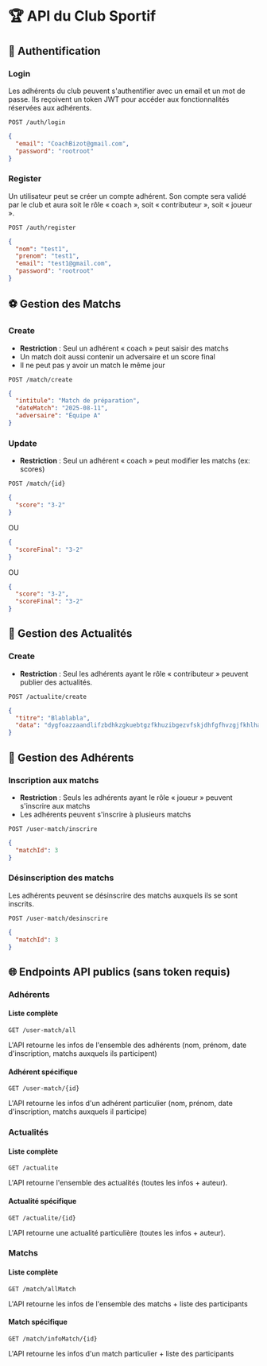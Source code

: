 # 🏆 API du Club Sportif

## 🔐 Authentification

### Login
Les adhérents du club peuvent s'authentifier avec un email et un mot de passe. Ils reçoivent un token JWT pour accéder aux fonctionnalités réservées aux adhérents.
```
POST /auth/login
```
```json
{
  "email": "CoachBizot@gmail.com",
  "password": "rootroot"
}
```

### Register
Un utilisateur peut se créer un compte adhérent. Son compte sera validé par le club et aura soit le rôle « coach », soit « contributeur », soit « joueur ».
```
POST /auth/register
```
```json
{
  "nom": "test1",
  "prenom": "test1",
  "email": "test1@gmail.com",
  "password": "rootroot"
}
```

## ⚽ Gestion des Matchs

### Create
- **Restriction** : Seul un adhérent « coach » peut saisir des matchs
- Un match doit aussi contenir un adversaire et un score final
- Il ne peut pas y avoir un match le même jour
```
POST /match/create
```
```json
{
  "intitule": "Match de préparation",
  "dateMatch": "2025-08-11",
  "adversaire": "Équipe A"
}
```

### Update
- **Restriction** : Seul un adhérent « coach » peut modifier les matchs (ex: scores)
```
POST /match/{id}
```
```json
{
  "score": "3-2"
}
```
OU
```json
{
  "scoreFinal": "3-2"
}
```
OU
```json
{
  "score": "3-2",
  "scoreFinal": "3-2"
}
```

## 📰 Gestion des Actualités

### Create
- **Restriction** : Seul les adhérents ayant le rôle « contributeur » peuvent publier des actualités.
```
POST /actualite/create
```
```json
{
  "titre": "Blablabla",
  "data": "dygfoazzaandlifzbdhkzgkuebtgzfkhuzibgezvfskjdhfgfhvzgjfkhlhahvhdbbsn,jfhzvk"
}
```

## 👥 Gestion des Adhérents

### Inscription aux matchs
- **Restriction** : Seuls les adhérents ayant le rôle « joueur » peuvent s'inscrire aux matchs
- Les adhérents peuvent s'inscrire à plusieurs matchs
```
POST /user-match/inscrire
```
```json
{
  "matchId": 3
}
```

### Désinscription des matchs
Les adhérents peuvent se désinscrire des matchs auxquels ils se sont inscrits.
```
POST /user-match/desinscrire
```
```json
{
  "matchId": 3
}
```

## 🌐 Endpoints API publics (sans token requis)

### Adhérents

#### Liste complète
```
GET /user-match/all
```
L'API retourne les infos de l'ensemble des adhérents (nom, prénom, date d'inscription, matchs auxquels ils participent)

#### Adhérent spécifique
```
GET /user-match/{id}
```
L'API retourne les infos d'un adhérent particulier (nom, prénom, date d'inscription, matchs auxquels il participe)

### Actualités

#### Liste complète
```
GET /actualite
```
L'API retourne l'ensemble des actualités (toutes les infos + auteur).

#### Actualité spécifique
```
GET /actualite/{id}
```
L'API retourne une actualité particulière (toutes les infos + auteur).

### Matchs

#### Liste complète
```
GET /match/allMatch
```
L'API retourne les infos de l'ensemble des matchs + liste des participants

#### Match spécifique
```
GET /match/infoMatch/{id}
```
L'API retourne les infos d'un match particulier + liste des participants